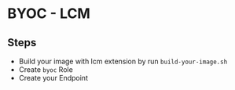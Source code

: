 # BYOC - LCM

## Steps

- Build your image with lcm extension by run `build-your-image.sh`
- Create `byoc` Role
- Create your Endpoint
